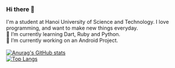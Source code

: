 ### Hi there 👋

<!--
**SeedUnderEarth/SeedUnderEarth** is a ✨ _special_ ✨ repository because its `README.md` (this file) appears on your GitHub profile.

Here are some ideas to get you started:

- 🔭 I’m currently working on ...
- 🌱 I’m currently learning ...
- 👯 I’m looking to collaborate on ...
- 🤔 I’m looking for help with ...
- 💬 Ask me about ...
- 📫 How to reach me: ...
- 😄 Pronouns: ...
- ⚡ Fun fact: ...
-->
I'm a student at Hanoi University of Science and Technology. I love programming, and want to make new things everyday.<br/>
🌱 I’m currently learning Dart, Ruby and Python.<br/>
🔭 I’m currently working on an Android Project.<br/><br/>
[![Anurag's GitHub stats](https://github-readme-stats.vercel.app/api?username=SeedUnderEarth)](https://github.com/anuraghazra/github-readme-stats)<br/>
[![Top Langs](https://github-readme-stats.vercel.app/api/top-langs/?username=SeedUnderEarth)](https://github.com/anuraghazra/github-readme-stats)<br/>
